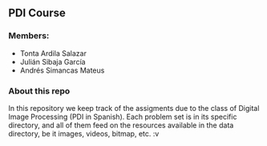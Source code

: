 ## PDI Course
### Members:
* Tonta Ardila Salazar
* Julián Sibaja García
* Andrés Simancas Mateus

### About this repo
In this repository we keep track of the assigments due to the class of Digital Image Processing (PDI in Spanish). Each problem set is in its specific directory, and all of them feed on the resources available in the data directory, be it images, videos, bitmap, etc.
:v
